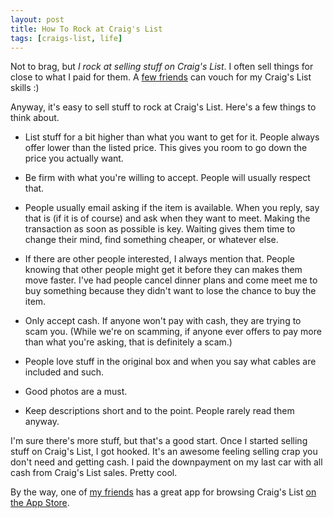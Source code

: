 ```yaml
---
layout: post
title: How To Rock at Craig's List
tags: [craigs-list, life]
---
```


Not to brag, but *I rock at selling stuff on Craig's List*. I often sell things for close to what I paid for them. A [few friends](http://twitter.com/sammcd) can vouch for my Craig's List skills :)

Anyway, it's easy to sell stuff to rock at Craig's List. Here's a few things to think about.

* List stuff for a bit higher than what you want to get for it. People always offer lower than the listed price. This gives you room to go down the price you actually want.

* Be firm with what you're willing to accept. People will usually respect that.

* People usually email asking if the item is available. When you reply, say that is (if it is of course) and ask when they want to meet. Making the transaction as soon as possible is key. Waiting gives them time to change their mind, find something cheaper, or whatever else.

* If there are other people interested, I always mention that. People knowing that other people might get it before they can makes them move faster. I've had people cancel dinner plans and come meet me to buy something because they didn't want to lose the chance to buy the item.

* Only accept cash. If anyone won't pay with cash, they are trying to scam you. (While we're on scamming, if anyone ever offers to pay more than what you're asking, that is definitely a scam.)

* People love stuff in the original box and when you say what cables are included and such.

* Good photos are a must.

* Keep descriptions short and to the point. People rarely read them anyway.

I'm sure there's more stuff, but that's a good start. Once I started selling stuff on Craig's List, I got hooked. It's an awesome feeling selling crap you don't need and getting cash. I paid the downpayment on my last car with  all cash from Craig's List sales. Pretty cool.

By the way, one of [my friends](http://twitter.com/stevederico) has a great app for browsing Craig's List [on the App Store](http://itunes.apple.com/us/app/craigslist/id457406375?mt=8).